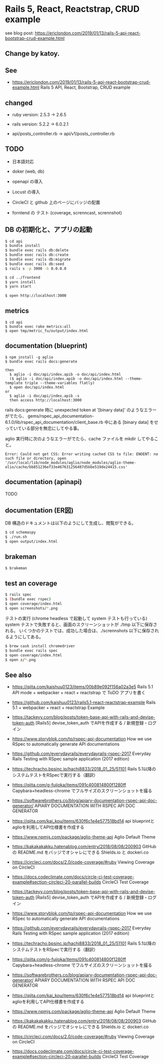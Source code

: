 # Rails 5, React, Reactstrap, CRUD example

see blog post: https://ericlondon.com/2019/01/13/rails-5-api-react-bootstrap-crud-example.html

## Change by katoy.

## See

- <https://ericlondon.com/2019/01/13/rails-5-api-react-bootstrap-crud-example.html>
  Rails 5 API, React, Bootstrap, CRUD example

## changed

- ruby version:  2.5.3 -> 2.6.5

- rails version: 5.2.2 -> 6.0.2.1

- api/posts_controller.rb -> api/v1/posts_controller.rb

## TODO

- 日本語対応

- doker (web, db)

- openapi の導入

- Locust の導入

- CircleCI と github 上のページにバッジの配置

- forntend の テスト (coverage, screnncast, scrennshot)


## DB の初期化と、アプリの起動

```bash
$ cd api
$ bundle install
$ bundle exec rails db:delete
$ bundle exec rails db:create
$ bundle exec rails db:migrate
$ bundle exec rails db:seed
$ rails s -p 3000 -b 0.0.0.0

$ cd ../frontend
$ yarn install
$ yarn start
  
$ open http://localhost:3000
```

## metrics 

```
$ cd api
$ bundle exec rake metrics:all
$ open tmp/metric_fu/output/index.html
```

## documentation (blueprint)

```
$ npm install -g aglio
$ bundle exec rails docs:generate

then
  $ aglio -i doc/api/index.apib -o doc/api/index.html
  ($ aglio -i doc/api/index.apib -o doc/api/index.html --theme-template triple --theme-variables flatly)
  $ open doc/api/index.html
or
  $ aglio -i doc/api/index.apib -s
  then access http://localhost:3000
```

rails docs:generate 時に unexpected token at '[binary data]'
のようなエラーがでたら、
gems/rspec_api_documentation-6.1.0/lib/rspec_api_documentation/client_base.rb
中にある [binary data] をせっていている部分を無恋にしてやる事。

aglio 実行時に次のようなエラーがでたら、cache  ファイルを mkdir してやること。

```
Error: Could not get CSS: Error writing cached CSS to file: ENOENT: no such file or directory, open '/usr/local/lib/node_modules/aglio/node_modules/aglio-theme-olio/cache/bb851236ef33e467631256487d5bbe519de24415.css'
```

## documentation (apinapi)

TODO

## documentation (ER図)

DB 構造のドキュメントは以下のようにして生成し、閲覧ができる。

```bash
$ cd schemaspy
$ ./run.sh
$ open output/index.html
```


## brakeman

```bash
$ brakeman
```

## test an coverage

```bash
$ rails spec
$ (bundle exec rspec)
$ open coverage/index.html
$ open screenshots/*.png
```

テストの実行 (chrome headless で起動して system テストも行っている)
system テストで失敗すると、画面のスクリーンショットが ./tmp 以下に保存される。
いくつかのテストでは、成功した場合は、./scrennshots 以下に保存されるようにしてある。

```bash
$ brew cask install chromedriver
$ bundle exec rails spec
$ open coverage/index.html
$ open z/*.png
```


## See also

- <https://qiita.com/kaishuu0123/items/00b89e092f156a02a3e5>
  Rails 5.1 API mode + webpacker + react + reactstrap で ToDO アプリを書く

- <https://github.com/kaishuu0123/rails5.1-react-reactstrap-example>
  Rails 5.1 + webpacker + react + reactstrap Example

- <https://tackeyy.com/blog/posts/token-base-api-with-rails-and-devise-token-auth>
  [Rails5] devise_token_auth でAPIを作成する / 新規登録・ログイン

- <https://www.storyblok.com/tp/rspec-api-documentation>
  How we use RSpec to automatically generate API documentations

- <https://github.com/everydayrails/everydayrails-rspec-2017>
  Everyday Rails Testing with RSpec sample application (2017 edition)

- <https://techracho.bpsinc.jp/hachi8833/2018_01_25/51101>
  Rails 5.1以降のシステムテストをRSpecで実行する（翻訳）

- <https://qiita.com/g-fujioka/items/091c400814800f1280ff>
  Capybara+headless-chrome でフルサイズのスクリーンショットを撮る

- <https://softwarebrothers.co/blog/apiary-documentation-rspec-api-doc-generator/>
  APIARY DOCUMENTATION WITH RSPEC API DOC GENERATOR

- <https://qiita.com/kai_kou/items/630f6c1e4e577518bd14>
  api blueprintとaglioを利用してAPI仕様書を作成する

- <https://www.npmjs.com/package/aglio-theme-api>
  Aglio Default Theme

- <https://kakakakakku.hatenablog.com/entry/2018/08/08/200903>
  GitHub の README.md をバッジでオシャレにできる Shields.io と dockeri.co

- <https://circleci.com/docs/2.0/code-coverage/#ruby>
  Viewing Coverage on CircleCI

- <https://docs.codeclimate.com/docs/circle-ci-test-coverage-example#section-circleci-20-parallel-builds>
  CircleCI Test Coverage




























- <https://tackeyy.com/blog/posts/token-base-api-with-rails-and-devise-token-auth>
  [Rails5] devise_token_auth でAPIを作成する / 新規登録・ログイン

- <https://www.storyblok.com/tp/rspec-api-documentation>
  How we use RSpec to automatically generate API documentations

- <https://github.com/everydayrails/everydayrails-rspec-2017>
  Everyday Rails Testing with RSpec sample application (2017 edition)

- <https://techracho.bpsinc.jp/hachi8833/2018_01_25/51101>
  Rails 5.1以降のシステムテストをRSpecで実行する（翻訳）

- <https://qiita.com/g-fujioka/items/091c400814800f1280ff>
  Capybara+headless-chrome でフルサイズのスクリーンショットを撮る

- <https://softwarebrothers.co/blog/apiary-documentation-rspec-api-doc-generator/>
  APIARY DOCUMENTATION WITH RSPEC API DOC GENERATOR

- <https://qiita.com/kai_kou/items/630f6c1e4e577518bd14>
  api blueprintとaglioを利用してAPI仕様書を作成する

- <https://www.npmjs.com/package/aglio-theme-api>
  Aglio Default Theme

- <https://kakakakakku.hatenablog.com/entry/2018/08/08/200903>
  GitHub の README.md をバッジでオシャレにできる Shields.io と dockeri.co

- <https://circleci.com/docs/2.0/code-coverage/#ruby>
  Viewing Coverage on CircleCI

- <https://docs.codeclimate.com/docs/circle-ci-test-coverage-example#section-circleci-20-parallel-builds>
  CircleCI Test Coverage

